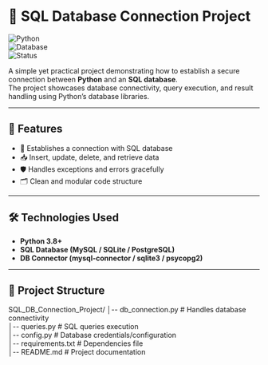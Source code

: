 # 📂 SQL Database Connection Project  

![Python](https://img.shields.io/badge/Python-3.8+-blue.svg)  
![Database](https://img.shields.io/badge/Database-SQL-green.svg)  
![Status](https://img.shields.io/badge/Status-Completed-success.svg)  

A simple yet practical project demonstrating how to establish a secure connection between **Python** and an **SQL database**.  
The project showcases database connectivity, query execution, and result handling using Python’s database libraries.  

---

## 🚀 Features
- 🔗 Establishes a connection with SQL database  
- 📥 Insert, update, delete, and retrieve data  
- 🛡️ Handles exceptions and errors gracefully  
- 🗂️ Clean and modular code structure  

---

## 🛠️ Technologies Used
- **Python 3.8+**  
- **SQL Database (MySQL / SQLite / PostgreSQL)**  
- **DB Connector (mysql-connector / sqlite3 / psycopg2)**  

---

## 📂 Project Structure
SQL_DB_Connection_Project/
│-- db_connection.py     # Handles database connectivity  
│-- queries.py           # SQL queries execution  
│-- config.py            # Database credentials/configuration  
│-- requirements.txt     # Dependencies file  
│-- README.md            # Project documentation  

